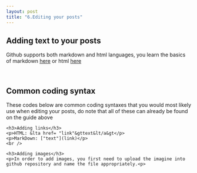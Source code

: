 ```yaml
---
layout: post
title: "6.Editing your posts"
---
```

<html>
  <body>
    <h2>Adding text to your posts</h2>
    <p>Github supports both markdown and html languages, you learn the basics of markdown <a href="https://www.markdownguide.org/basic-syntax/">here</a>
      or html <a href="https://developer.mozilla.org/en-US/docs/Learn/Getting_started_with_the_web/HTML_basics"> here</a></p>
    <br />
    <h2>Common coding syntax</h2>
    <p>These codes below are common coding syntaxes that you would most likely use when editing your posts, 
      do note that all of these can already be found on the guide above</p>
    
    <h3>Adding links</h3>
    <p>HTML: &lta href= "link"&gttext&lt/a&gt</p>
    <p>MarkDown: ["text"](link)</p>
    <br />
    
    <h3>Adding images</h3>
    <p>In order to add images, you first need to upload the imagine into github repository and name the file appropriately.<p>
    

